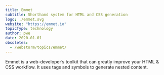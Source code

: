 ```yaml
---
title: Emmet
subtitle: Shorthand system for HTML and CSS generation
logo: ./emmet.svg
website: "https://emmet.io"
topicType: technology
author: pwe
date: 2020-01-01
obsoletes:
  - /webstorm/topics/emmet/
---
```


Emmet is a web-developer’s toolkit that can greatly improve your
HTML & CSS workflow. It uses tags and symbols to generate nested
content.
